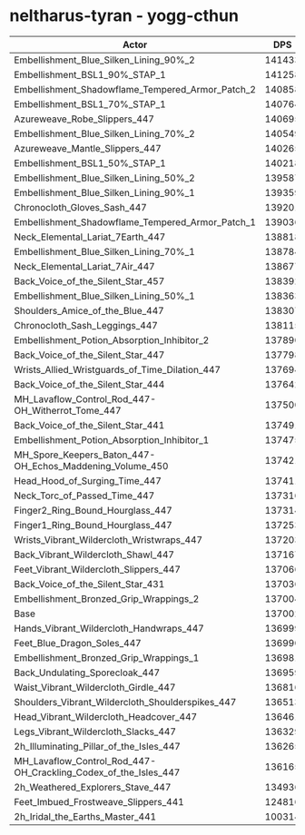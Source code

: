 # neltharus-tyran - yogg-cthun
| Actor | DPS | Increase |
|---|:---:|:---:|
|Embellishment_Blue_Silken_Lining_90%_2|141433|3.23%|
|Embellishment_BSL1_90%_STAP_1|141258|3.11%|
|Embellishment_Shadowflame_Tempered_Armor_Patch_2|140858|2.81%|
|Embellishment_BSL1_70%_STAP_1|140764|2.75%|
|Azureweave_Robe_Slippers_447|140695|2.70%|
|Embellishment_Blue_Silken_Lining_70%_2|140549|2.59%|
|Azureweave_Mantle_Slippers_447|140265|2.38%|
|Embellishment_BSL1_50%_STAP_1|140218|2.35%|
|Embellishment_Blue_Silken_Lining_50%_2|139587|1.89%|
|Embellishment_Blue_Silken_Lining_90%_1|139359|1.72%|
|Chronocloth_Gloves_Sash_447|139201|1.61%|
|Embellishment_Shadowflame_Tempered_Armor_Patch_1|139036|1.48%|
|Neck_Elemental_Lariat_7Earth_447|138818|1.33%|
|Embellishment_Blue_Silken_Lining_70%_1|138784|1.30%|
|Neck_Elemental_Lariat_7Air_447|138677|1.22%|
|Back_Voice_of_the_Silent_Star_457|138392|1.01%|
|Embellishment_Blue_Silken_Lining_50%_1|138363|0.99%|
|Shoulders_Amice_of_the_Blue_447|138307|0.95%|
|Chronocloth_Sash_Leggings_447|138115|0.81%|
|Embellishment_Potion_Absorption_Inhibitor_2|137890|0.65%|
|Back_Voice_of_the_Silent_Star_447|137798|0.58%|
|Wrists_Allied_Wristguards_of_Time_Dilation_447|137694|0.51%|
|Back_Voice_of_the_Silent_Star_444|137642|0.47%|
|MH_Lavaflow_Control_Rod_447-OH_Witherrot_Tome_447|137500|0.36%|
|Back_Voice_of_the_Silent_Star_441|137491|0.36%|
|Embellishment_Potion_Absorption_Inhibitor_1|137475|0.35%|
|MH_Spore_Keepers_Baton_447-OH_Echos_Maddening_Volume_450|137421|0.31%|
|Head_Hood_of_Surging_Time_447|137411|0.30%|
|Neck_Torc_of_Passed_Time_447|137316|0.23%|
|Finger2_Ring_Bound_Hourglass_447|137314|0.23%|
|Finger1_Ring_Bound_Hourglass_447|137253|0.18%|
|Wrists_Vibrant_Wildercloth_Wristwraps_447|137203|0.15%|
|Back_Vibrant_Wildercloth_Shawl_447|137167|0.12%|
|Feet_Vibrant_Wildercloth_Slippers_447|137066|0.05%|
|Back_Voice_of_the_Silent_Star_431|137036|0.02%|
|Embellishment_Bronzed_Grip_Wrappings_2|137004|0.00%|
|Base|137002|0.00%|
|Hands_Vibrant_Wildercloth_Handwraps_447|136999|0.00%|
|Feet_Blue_Dragon_Soles_447|136990|-0.01%|
|Embellishment_Bronzed_Grip_Wrappings_1|136981|-0.02%|
|Back_Undulating_Sporecloak_447|136959|-0.03%|
|Waist_Vibrant_Wildercloth_Girdle_447|136816|-0.14%|
|Shoulders_Vibrant_Wildercloth_Shoulderspikes_447|136513|-0.36%|
|Head_Vibrant_Wildercloth_Headcover_447|136461|-0.39%|
|Legs_Vibrant_Wildercloth_Slacks_447|136329|-0.49%|
|2h_Illuminating_Pillar_of_the_Isles_447|136265|-0.54%|
|MH_Lavaflow_Control_Rod_447-OH_Crackling_Codex_of_the_Isles_447|136165|-0.61%|
|2h_Weathered_Explorers_Stave_447|134936|-1.51%|
|Feet_Imbued_Frostweave_Slippers_441|124816|-8.89%|
|2h_Iridal_the_Earths_Master_441|100314|-26.78%|

